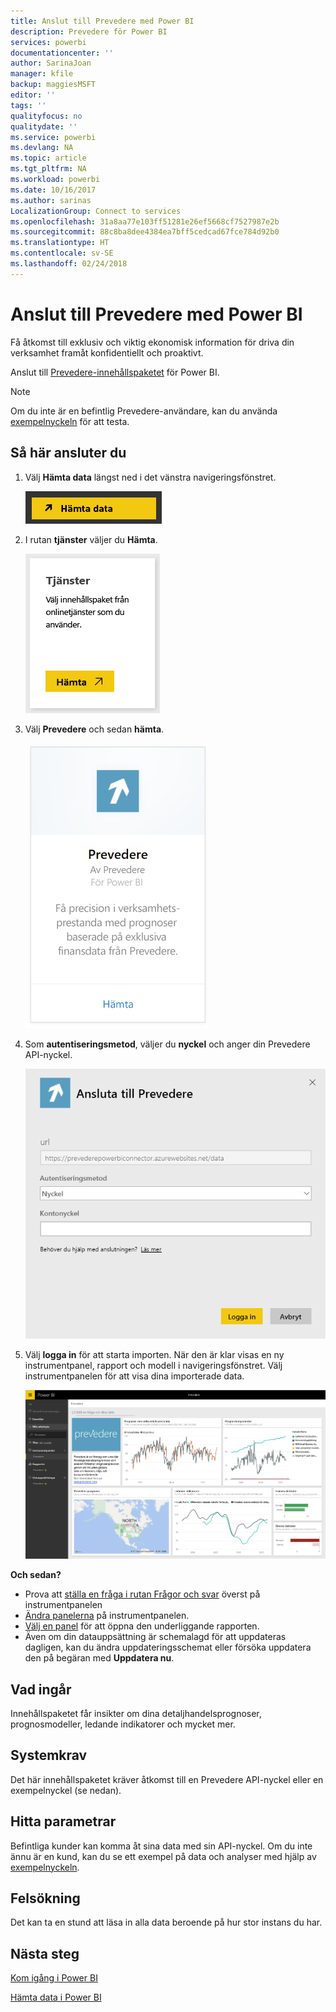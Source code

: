```yaml
---
title: Anslut till Prevedere med Power BI
description: Prevedere för Power BI
services: powerbi
documentationcenter: ''
author: SarinaJoan
manager: kfile
backup: maggiesMSFT
editor: ''
tags: ''
qualityfocus: no
qualitydate: ''
ms.service: powerbi
ms.devlang: NA
ms.topic: article
ms.tgt_pltfrm: NA
ms.workload: powerbi
ms.date: 10/16/2017
ms.author: sarinas
LocalizationGroup: Connect to services
ms.openlocfilehash: 31a8aa77e103ff51281e26ef5668cf7527987e2b
ms.sourcegitcommit: 88c8ba8dee4384ea7bff5cedcad67fce784d92b0
ms.translationtype: HT
ms.contentlocale: sv-SE
ms.lasthandoff: 02/24/2018
---
```

# <a name="connect-to-prevedere-with-power-bi"></a>Anslut till Prevedere med Power BI
Få åtkomst till exklusiv och viktig ekonomisk information för driva din verksamhet framåt konfidentiellt och proaktivt.

Anslut till [Prevedere-innehållspaketet](https://app.powerbi.com/getdata/services/prevedere) för Power BI.

>[!NOTE]
>Om du inte är en befintlig Prevedere-användare, kan du använda [exempelnyckeln](https://prevederepowerbiconnector.azurewebsites.net/static/learnmore.html) för att testa.

## <a name="how-to-connect"></a>Så här ansluter du
1. Välj **Hämta data** längst ned i det vänstra navigeringsfönstret.
   
   ![](media/service-connect-to-prevedere/getdata.png)
2. I rutan **tjänster** väljer du **Hämta**.
   
   ![](media/service-connect-to-prevedere/services.png)
3. Välj **Prevedere** och sedan **hämta**.
   
   ![](media/service-connect-to-prevedere/connect.png)
4. Som **autentiseringsmetod**, väljer du **nyckel** och anger din Prevedere API-nyckel.
   
    ![](media/service-connect-to-prevedere/creds.png)
5. Välj **logga in** för att starta importen. När den är klar visas en ny instrumentpanel, rapport och modell i navigeringsfönstret. Välj instrumentpanelen för att visa dina importerade data.
   
     ![](media/service-connect-to-prevedere/dashboard.png)

**Och sedan?**

* Prova att [ställa en fråga i rutan Frågor och svar](power-bi-q-and-a.md) överst på instrumentpanelen
* [Ändra panelerna](service-dashboard-edit-tile.md) på instrumentpanelen.
* [Välj en panel](service-dashboard-tiles.md) för att öppna den underliggande rapporten.
* Även om din datauppsättning är schemalagd för att uppdateras dagligen, kan du ändra uppdateringsschemat eller försöka uppdatera den på begäran med **Uppdatera nu**.

## <a name="whats-included"></a>Vad ingår
Innehållspaketet får insikter om dina detaljhandelsprognoser, prognosmodeller, ledande indikatorer och mycket mer.

## <a name="system-requirements"></a>Systemkrav
Det här innehållspaketet kräver åtkomst till en Prevedere API-nyckel eller en exempelnyckel (se nedan).

## <a name="finding-parameters"></a>Hitta parametrar
<a name="FindingParams"></a>

Befintliga kunder kan komma åt sina data med sin API-nyckel. Om du inte ännu är en kund, kan du se ett exempel på data och analyser med hjälp av [exempelnyckeln](https://prevederepowerbiconnector.azurewebsites.net/static/learnmore.html).

## <a name="troubleshooting"></a>Felsökning
Det kan ta en stund att läsa in alla data beroende på hur stor instans du har.

## <a name="next-steps"></a>Nästa steg
[Kom igång i Power BI](service-get-started.md)

[Hämta data i Power BI](service-get-data.md)

